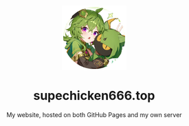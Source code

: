 <div align="center">
  <img height="150" width="150" src="images/title_icon.png" alt="My icon">
  <h1>supechicken666.top</h1>
  <p>My website, hosted on both GitHub Pages and my own server</p>
</div>
